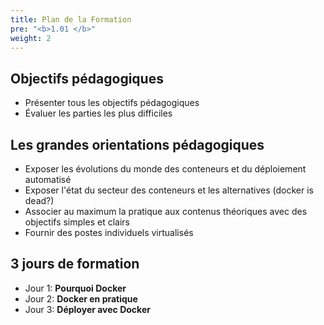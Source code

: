 ```yaml
---
title: Plan de la Formation
pre: "<b>1.01 </b>"
weight: 2
---
```


## Objectifs pédagogiques 
  - Présenter tous les objectifs pédagogiques
  - Évaluer les parties les plus difficiles

## Les grandes orientations pédagogiques
- Exposer les évolutions du monde des conteneurs et du déploiement automatisé
- Exposer l'état du secteur des conteneurs et les alternatives (docker is dead?)
- Associer au maximum la pratique aux contenus théoriques avec des objectifs simples et clairs
- Fournir des postes individuels virtualisés


## 3 jours de formation


* Jour 1: **Pourquoi Docker**
* Jour 2: **Docker en pratique**
* Jour 3: **Déployer avec Docker**

<!--
# Day 1: Pourquoi Docker
0.    Introduction/ Questions / niveaux des participants
  - Répondre aux questions préalables (éventuelles réticences comprises)
  - Anticiper les problèmes de niveaux différents au sein du groupe / faire des paires
0.    Plan de la formation
  - Présenter tous les objectifs pédagogiques
  - Évaluer les parties les plus difficiles
0.    Docker : premiers pas avec Docker Desktop
  - Connaître les outils permettant d'interagir avec docker
  - Lancer son premier conteneur
0.    Point système : qu'est-ce qu'un process ?
  - Connaître le rôle et les attributs d'un process Linux
  - Identifier les process docker dans la liste des process du système
0.    Docker : premiers pas avec la ligne de commande
  - Connaître les outils permettant d'interagir avec docker
  - Lancer un conteneur avec des passages d'arguments
0.    Pourquoi Docker : les pratiques de déploiement
  - Connaître l'histoire des pratiques devops
  - Comprendre les pratiques d'IAC et d'automatisation
0.    CRUD les conteneurs docker
  - Utiliser les commandes run, ps, delete
0.    Pourquoi Docker : Les Dockerfiles
  - Savoir comparer un Dockerfile à d'autres solutions d'IAC (Ansible, puppet)
  - Analyser les avantages et inconvénients de cette solution
0.    Dockerfiles Un langage spécifique
  - Comprendre l'intérêt d'une "recette" de déploiement
  - Reconnaître les différentes étapes d'un Dockerfile
  - Savoir utiliser la commande build
0.    Dockerfiles Les systèmes de base
  - Savoir trouver et choisir les systèmes de base
  - Savoir utiliser les commandes BASE ... AS ...
0.    Dockerfiles Les commandes UNIX de configuration et d'ajout de fichiers
  - Savoir ajouter des fichiers au système
  - Savoir ajouter des packages, des utilisateurs, etc.
  - Savoir utiliser les commandes RUN, ADD, COPY, WORKSPACE
0.    Dockerfiles Les commandes de démarrage
  - Savoir lancer un process dans un container Docker
  - Savoir utiliser les commandes CMD, ENTRYPOINT
0.    Dockerfiles Les build multistage
  - Savoir compiler un binaire dans un builder
  - Savoir utiliser les commandes COPY ... FROM ...
  - Savoir créer une image
  
0. 0_intro.md
1_cours_manipulation-de-conteneurs.md
1_tp_manipulation-de-conteneurs.md

2-cours_les-dockerfiles.md
2-multistage-build-Dockerfile
2-tp_les-dockerfiles.md


# Day 2: Docker en pratique

0.    Docker en pratique Les strates du système de fichier
  - Connaître l'histoire qui mène à ce système de couche
  - Comprendre les avantages et inconvénients de ce système
0.    Les images Docker Analyse d'une récupération
  - Identifier les strates qui composent une image docker
  - Comprendre comment les étapes du Dockerfile commandent les couches
0.    Les images Docker Créer Lister Détruire
  - Savoir utiliser les commandes image de base (pull, ls, history, inspect, tag, prune)
  - Savoir identifier les images
  - Connaître les bonnes pratiques (Dockerfile, nettoyage, etc.)
0.    Les images Docker Les registries
  - Comprendre le fonctionnement des registries
  - Savoir installer un registry local
  - Savoir utiliser la commande push
0.    Docker en pratique Pourquoi les conteneurs
  - Connaître l'histoire des conteneurs
  - Comprendre les raisons du développement des conteneurs
  - Identifier les problèmes réseau et persistance associés
0.    Volumes Docker Déclarer des volumes dans un Dockerfile
  - Savoir utiliser la commande VOLUME
  - Comprendre la persistance de données
0.    Volumes Docker Monter des fichiers en ligne de commande
  - Comprendre le montage dans les systèmes de fichier Linux
  - Savoir monter un volume dans un conteneur Docker
0.    Volumes Docker Créer Lister Détruire
  - Savoir utiliser les commandes volume (create, ls, rm, prune)
  - Savoir monter des volumes de persistance locaux et distants

3-tp_volumes.md
0.    Réseaux Docker Déclarer un port dans un Dockerfile
  - Comprendre le mode de fonctionnement des ports dans Linux
  - Savoir utiliser la commande EXPOSE
0.    Réseaux Docker Interactions avec le système parent
  - Comprendre le mode de fonctionnement des bridge Linux et le NAT
  - Savoir inspecter la couche réseau d'un conteneur Docker
0.    Réseaux Docker Créer Lister Détruire
  - Savoir utiliser les commandes volume (create, ls, rm, connect, prune)
  - Savoir lancer un conteneur Docker en le connectant à un réseau
  - Savoir faire communiquer deux conteurs Docker
0.    Les réseaux
3_volumes-et-reseaux.md
tp3-elie-réseau-volumes.md
3_volumes-et-reseaux.md
3-tp_reseaux.md
tp3-elie-réseau-volumes.md

# Day 3: Déployer avec Docker
0.    Déployer avec Docker L'évolution de l'écosystème des conteneurs
  - comprendre les composants nécessaires pour un système de conteneurs
  - connaître les alternatives à Docker
0.    Passer des informations Les variables d'environnement
  - Comprendre les variables d'environnement d'un process
  - Savoir utiliser la directive ENV dans un Dockerfile
  - Savoir passer des variables d'environnement à un conteneur
0.    Passer des informations Les secrets Docker
  - Comprendre les dangers d'exposer les secrets
  - Comprendre les secrets Docker
  - Savoir utiliser les secrets Docker
0.    Déployer avec Docker L'évolution de l'écosystème des orchestrateurs
  - Comprendre les enjeux qui mènent à de l'orchestration de conteneurs
  - Connaître les différentes solutions actuelles
0.    Déployer avec docker compose le fichier docker-compose.yml
  - Comprendre le format de fichier YAML
  - Savoir identifier les directives principales du fichier docker-compose.yml
0.    Déployer avec docker compose  créer et lancer ses applications
  - Savoir lancer une application multi-conteneur avec docker compose
  - Savoir créer une application multi-conteneur
4-docker-compose.md
4-tp_docker-compose.md
0.    Déployer avec docker Utiliser un reverse proxy
  - Connaître le fonctionnement d'un reverse proxy
  - Savoir utiliser Traefik pour docker

0.    Les orchestrateurs : aperçu de K8S
0.    Déployer avec Docker Les grandes lignes sécurité
  - Connaître les méthodes de conteneurisation
  - Connaître les bonnes pratiques
  0_intro-les-containers.md
0.    Déployer avec Docker Observabilité des conteneurs
-->